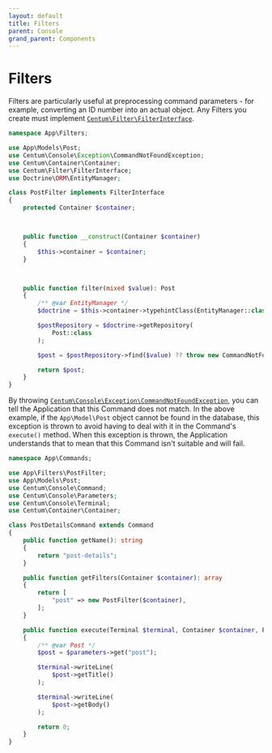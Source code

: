 ```yaml
---
layout: default
title: Filters
parent: Console
grand_parent: Components
---
```




# Filters

Filters are particularly useful at preprocessing command parameters - for example, converting an ID number into an actual object.
Any Filters you create must implement [`Centum\Filter\FilterInterface`](https://github.com/SidRoberts/centum/blob/development/src/Filter/FilterInterface.php).

```php
namespace App\Filters;

use App\Models\Post;
use Centum\Console\Exception\CommandNotFoundException;
use Centum\Container\Container;
use Centum\Filter\FilterInterface;
use Doctrine\ORM\EntityManager;

class PostFilter implements FilterInterface
{
    protected Container $container;



    public function __construct(Container $container)
    {
        $this->container = $container;
    }



    public function filter(mixed $value): Post
    {
        /** @var EntityManager */
        $doctrine = $this->container->typehintClass(EntityManager::class);

        $postRepository = $doctrine->getRepository(
            Post::class
        );

        $post = $postRepository->find($value) ?? throw new CommandNotFoundException();

        return $post;
    }
}
```

By throwing [`Centum\Console\Exception\CommandNotFoundException`](https://github.com/SidRoberts/centum/blob/development/src/Console/Exception/CommandNotFoundException.php), you can tell the Application that this Command does not match.
In the above example, if the `App\Model\Post` object cannot be found in the database, this exception is thrown to avoid having to deal with it in the Command's `execute()` method.
When this exception is thrown, the Application understands that to mean that this Command isn't suitable and will fail.

```php
namespace App\Commands;

use App\Filters\PostFilter;
use App\Models\Post;
use Centum\Console\Command;
use Centum\Console\Parameters;
use Centum\Console\Terminal;
use Centum\Container\Container;

class PostDetailsCommand extends Command
{
    public function getName(): string
    {
        return "post-details";
    }

    public function getFilters(Container $container): array
    {
        return [
            "post" => new PostFilter($container),
        ];
    }

    public function execute(Terminal $terminal, Container $container, Parameters $parameters): int
    {
        /** @var Post */
        $post = $parameters->get("post");

        $terminal->writeLine(
            $post->getTitle()
        );

        $terminal->writeLine(
            $post->getBody()
        );

        return 0;
    }
}
```
